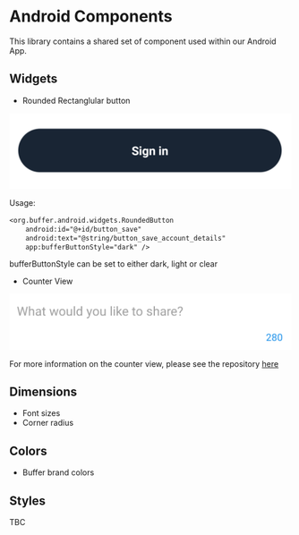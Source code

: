 # Android Components

This library contains a shared set of component used within our Android App.

Widgets
-------

- Rounded Rectanglular button

![Rounded button](art/rounded_button.png)

Usage:

    <org.buffer.android.widgets.RoundedButton
        android:id="@+id/button_save"
        android:text="@string/button_save_account_details"
        app:bufferButtonStyle="dark" />

bufferButtonStyle can be set to either dark, light or clear


- Counter View

![Counter view](art/counter_view.png)

For more information on the counter view, please see the repository [here](https://github.com/bufferapp/CounterView)

Dimensions
----------

- Font sizes
- Corner radius

Colors
------

- Buffer brand colors

Styles
------

TBC
